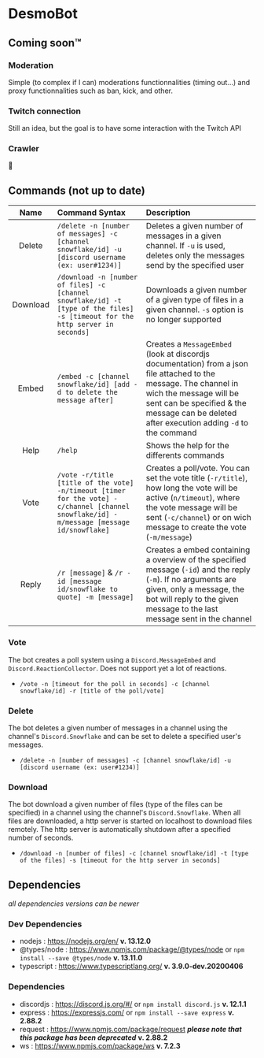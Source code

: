 # DesmoBot
## Coming soon™
### Moderation
Simple (to complex if I can) moderations functionnalities (timing out...) and proxy functionnalities such as ban, kick, and other.
### Twitch connection
Still an idea, but the goal is to have some interaction with the Twitch API
### Crawler
🤖
## Commands (not up to date)
|Name      | Command Syntax | Description |
|:--------:|:--------------|:------------|
| Delete   |`/delete -n [number of messages] -c [channel snowflake/id] -u [discord username (ex: user#1234)]` | Deletes a given number of messages in a given channel. If `-u` is used, deletes only the messages send by the specified user|
| Download |`/download -n [number of files] -c [channel snowflake/id] -t [type of the files] -s [timeout for the http server in seconds]` | Downloads a given number of a given type of files in a given channel. `-s` option is no longer supported|
| Embed    | `/embed -c [channel snowflake/id] [add -d to delete the message after]` | Creates a `MessageEmbed` (look at discordjs documentation) from a json file attached to the message. The channel in wich the message will be sent can be specified & the message can be deleted after execution adding `-d` to the command|
| Help     | `/help` | Shows the help for the differents commands|
| Vote     | `/vote -r/title [title of the vote] -n/timeout [timer for the vote] -c/channel [channel snowflake/id] -m/message [message id/snowflake] ` | Creates a poll/vote. You can set the vote title (`-r/title`), how long the vote will be active (`n/timeout`), where the vote message will be sent (`-c/channel`) or on wich message to create the vote (`-m/message`)|
| Reply    | `/r [message]` & `/r -id [message id/snowflake to quote] -m [message]` | Creates a embed containing a overview of the specified message (`-id`) and the reply (`-m`). If no arguments are given, only a message, the bot will reply to the given message to the last message sent in the channel|

### Vote
The bot creates a poll system using a `Discord.MessageEmbed` and `Discord.ReactionCollector`. Does not support yet a lot of reactions.
- `/vote -n [timeout for the poll in seconds] -c [channel snowflake/id] -r [title of the poll/vote]`
### Delete
The bot deletes a given number of messages in a channel using the channel's `Discord.Snowflake` and can be set to delete a specified user's messages.
- `/delete -n [number of messages] -c [channel snowflake/id] -u [discord username (ex: user#1234)]`
### Download
The bot download a given number of files (type of the files can be specified) in a channel using the channel's `Discord.Snowflake`. When all files are downloaded, a http server is started on localhost to download files remotely. The http server is automatically shutdown after a specified number of seconds.
- `/download -n [number of files] -c [channel snowflake/id] -t [type of the files] -s [timeout for the http server in seconds]`

## Dependencies
*all dependencies versions can be newer*
### Dev Dependencies
- nodejs : https://nodejs.org/en/  **v. 13.12.0**
- @types/node : https://www.npmjs.com/package/@types/node or `npm install --save @types/node`  **v. 13.11.0**
- typescript : https://www.typescriptlang.org/  **v. 3.9.0-dev.20200406**
### Dependencies
- discordjs : https://discord.js.org/#/ or `npm install discord.js`  **v. 12.1.1** 
- express : https://expressjs.com/ or `npm install --save express`  **v. 2.88.2**
- request : https://www.npmjs.com/package/request  ***please note that this package has been deprecated*** **v. 2.88.2**
- ws : https://www.npmjs.com/package/ws  **v. 7.2.3**
